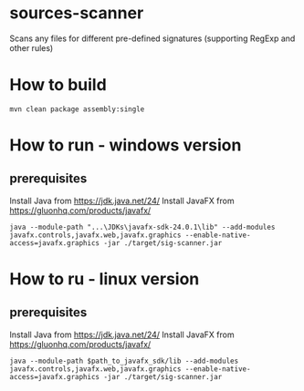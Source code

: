 # sources-scanner

Scans any files for different pre-defined signatures (supporting RegExp and other rules)

# How to build
```shell
mvn clean package assembly:single
```

# How to run - windows version
## prerequisites
Install Java from https://jdk.java.net/24/
Install JavaFX from https://gluonhq.com/products/javafx/
```shell
java --module-path "...\JDKs\javafx-sdk-24.0.1\lib" --add-modules javafx.controls,javafx.web,javafx.graphics --enable-native-access=javafx.graphics -jar ./target/sig-scanner.jar
```

# How to ru - linux version
## prerequisites
Install Java from https://jdk.java.net/24/
Install JavaFX from https://gluonhq.com/products/javafx/
```shell
java --module-path $path_to_javafx_sdk/lib --add-modules javafx.controls,javafx.web,javafx.graphics --enable-native-access=javafx.graphics -jar ./target/sig-scanner.jar
```
